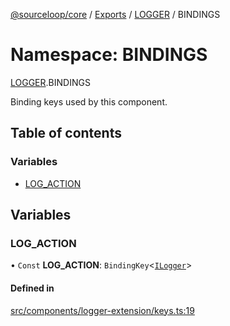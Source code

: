 [@sourceloop/core](../README.md) / [Exports](../modules.md) / [LOGGER](LOGGER.md) / BINDINGS

# Namespace: BINDINGS

[LOGGER](LOGGER.md).BINDINGS

Binding keys used by this component.

## Table of contents

### Variables

- [LOG\_ACTION](LOGGER.BINDINGS.md#log_action)

## Variables

### LOG\_ACTION

• `Const` **LOG\_ACTION**: `BindingKey`<[`ILogger`](../interfaces/ILogger.md)\>

#### Defined in

[src/components/logger-extension/keys.ts:19](https://github.com/sourcefuse/loopback4-microservice-catalog/blob/a84fe677/packages/core/src/components/logger-extension/keys.ts#L19)
